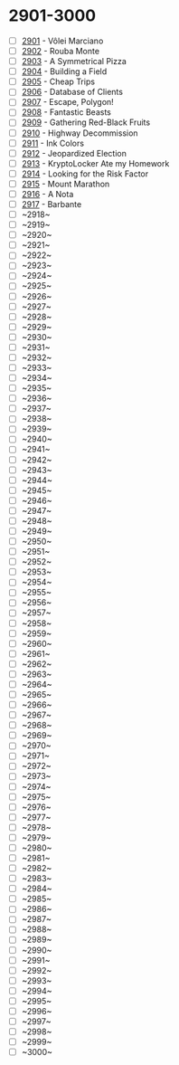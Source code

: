 # 2901-3000

  - [ ] [2901](https://www.urionlinejudge.com.br/judge/pt/problems/view/2901) - Vôlei Marciano
  - [ ] [2902](https://www.urionlinejudge.com.br/judge/pt/problems/view/2902) - Rouba Monte
  - [ ] [2903](https://www.urionlinejudge.com.br/judge/pt/problems/view/2903) - A Symmetrical Pizza
  - [ ] [2904](https://www.urionlinejudge.com.br/judge/pt/problems/view/2904) - Building a Field
  - [ ] [2905](https://www.urionlinejudge.com.br/judge/pt/problems/view/2905) - Cheap Trips
  - [ ] [2906](https://www.urionlinejudge.com.br/judge/pt/problems/view/2906) - Database of Clients
  - [ ] [2907](https://www.urionlinejudge.com.br/judge/pt/problems/view/2907) - Escape, Polygon!
  - [ ] [2908](https://www.urionlinejudge.com.br/judge/pt/problems/view/2908) - Fantastic Beasts
  - [ ] [2909](https://www.urionlinejudge.com.br/judge/pt/problems/view/2909) - Gathering Red-Black Fruits
  - [ ] [2910](https://www.urionlinejudge.com.br/judge/pt/problems/view/2910) - Highway Decommission
  - [ ] [2911](https://www.urionlinejudge.com.br/judge/pt/problems/view/2911) - Ink Colors
  - [ ] [2912](https://www.urionlinejudge.com.br/judge/pt/problems/view/2912) - Jeopardized Election
  - [ ] [2913](https://www.urionlinejudge.com.br/judge/pt/problems/view/2913) - KryptoLocker Ate my Homework
  - [ ] [2914](https://www.urionlinejudge.com.br/judge/pt/problems/view/2914) - Looking for the Risk Factor
  - [ ] [2915](https://www.urionlinejudge.com.br/judge/pt/problems/view/2915) - Mount Marathon
  - [ ] [2916](https://www.urionlinejudge.com.br/judge/pt/problems/view/2916) - A Nota
  - [ ] [2917](https://www.urionlinejudge.com.br/judge/pt/problems/view/2917) - Barbante
  - [ ] ~2918~
  - [ ] ~2919~
  - [ ] ~2920~
  - [ ] ~2921~
  - [ ] ~2922~
  - [ ] ~2923~
  - [ ] ~2924~
  - [ ] ~2925~
  - [ ] ~2926~
  - [ ] ~2927~
  - [ ] ~2928~
  - [ ] ~2929~
  - [ ] ~2930~
  - [ ] ~2931~
  - [ ] ~2932~
  - [ ] ~2933~
  - [ ] ~2934~
  - [ ] ~2935~
  - [ ] ~2936~
  - [ ] ~2937~
  - [ ] ~2938~
  - [ ] ~2939~
  - [ ] ~2940~
  - [ ] ~2941~
  - [ ] ~2942~
  - [ ] ~2943~
  - [ ] ~2944~
  - [ ] ~2945~
  - [ ] ~2946~
  - [ ] ~2947~
  - [ ] ~2948~
  - [ ] ~2949~
  - [ ] ~2950~
  - [ ] ~2951~
  - [ ] ~2952~
  - [ ] ~2953~
  - [ ] ~2954~
  - [ ] ~2955~
  - [ ] ~2956~
  - [ ] ~2957~
  - [ ] ~2958~
  - [ ] ~2959~
  - [ ] ~2960~
  - [ ] ~2961~
  - [ ] ~2962~
  - [ ] ~2963~
  - [ ] ~2964~
  - [ ] ~2965~
  - [ ] ~2966~
  - [ ] ~2967~
  - [ ] ~2968~
  - [ ] ~2969~
  - [ ] ~2970~
  - [ ] ~2971~
  - [ ] ~2972~
  - [ ] ~2973~
  - [ ] ~2974~
  - [ ] ~2975~
  - [ ] ~2976~
  - [ ] ~2977~
  - [ ] ~2978~
  - [ ] ~2979~
  - [ ] ~2980~
  - [ ] ~2981~
  - [ ] ~2982~
  - [ ] ~2983~
  - [ ] ~2984~
  - [ ] ~2985~
  - [ ] ~2986~
  - [ ] ~2987~
  - [ ] ~2988~
  - [ ] ~2989~
  - [ ] ~2990~
  - [ ] ~2991~
  - [ ] ~2992~
  - [ ] ~2993~
  - [ ] ~2994~
  - [ ] ~2995~
  - [ ] ~2996~
  - [ ] ~2997~
  - [ ] ~2998~
  - [ ] ~2999~
  - [ ] ~3000~
